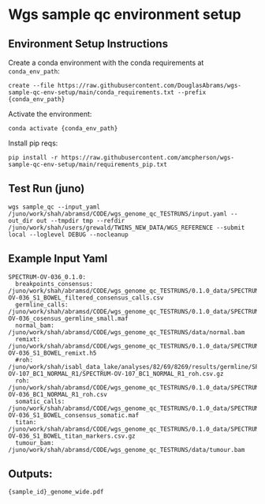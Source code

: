 # Wgs sample qc environment setup

## Environment Setup Instructions

Create a conda environment with the conda requirements at `conda_env_path`:
```
create --file https://raw.githubusercontent.com/DouglasAbrams/wgs-sample-qc-env-setup/main/conda_requirements.txt --prefix {conda_env_path}
```

Activate the environment:
```
conda activate {conda_env_path}
```

Install pip reqs:
```
pip install -r https://raw.githubusercontent.com/amcpherson/wgs-sample-qc-env-setup/main/requirements_pip.txt
```

## Test Run (juno)

```
wgs sample_qc --input_yaml /juno/work/shah/abramsd/CODE/wgs_genome_qc_TESTRUNS/input.yaml --out_dir out --tmpdir tmp --refdir /juno/work/shah/users/grewald/TWINS_NEW_DATA/WGS_REFERENCE --submit local --loglevel DEBUG --nocleanup
```

## Example Input Yaml

```
SPECTRUM-OV-036_0.1.0:
  breakpoints_consensus: /juno/work/shah/abramsd/CODE/wgs_genome_qc_TESTRUNS/0.1.0_data/SPECTRUM-OV-036_S1_BOWEL_filtered_consensus_calls.csv
  germline_calls: /juno/work/shah/abramsd/CODE/wgs_genome_qc_TESTRUNS/0.1.0_data/SPECTRUM-OV-036_cosensus_germline_small.maf
  normal_bam: /juno/work/shah/abramsd/CODE/wgs_genome_qc_TESTRUNS/data/normal.bam
  remixt: /juno/work/shah/abramsd/CODE/wgs_genome_qc_TESTRUNS/0.1.0_data/SPECTRUM-OV-036_S1_BOWEL_remixt.h5
  #roh: /juno/work/shah/isabl_data_lake/analyses/82/69/8269/results/germline/SPECTRUM-OV-107_BC1_NORMAL_R1/SPECTRUM-OV-107_BC1_NORMAL_R1_roh.csv.gz
  roh: /juno/work/shah/abramsd/CODE/wgs_genome_qc_TESTRUNS/0.1.0_data/SPECTRUM-OV-036_BC1_NORMAL_R1_roh.csv
  somatic_calls: /juno/work/shah/abramsd/CODE/wgs_genome_qc_TESTRUNS/0.1.0_data/SPECTRUM-OV-036_S1_BOWEL_consensus_somatic.maf
  titan: /juno/work/shah/abramsd/CODE/wgs_genome_qc_TESTRUNS/0.1.0_data/SPECTRUM-OV-036_S1_BOWEL_titan_markers.csv.gz
  tumour_bam: /juno/work/shah/abramsd/CODE/wgs_genome_qc_TESTRUNS/data/tumour.bam
```

## Outputs:

```
{sample_id}_genome_wide.pdf
```
